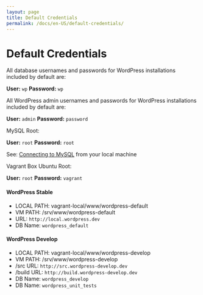 ```yaml
---
layout: page
title: Default Credentials
permalink: /docs/en-US/default-credentials/
---
```


# Default Credentials

All database usernames and passwords for WordPress installations included by default are:

__User:__ `wp`
__Password:__ `wp`

All WordPress admin usernames and passwords for WordPress installations included by default are:

__User:__ `admin`
__Password:__ `password`

MySQL Root:

__User:__ `root`
__Password:__ `root`

See: [Connecting to MySQL](https://github.com/varying-vagrant-vagrants/vvv/wiki/Connecting-to-MySQL) from your local machine

Vagrant Box Ubuntu Root:

__User:__ `root`
__Password:__ `vagrant`

#### WordPress Stable
* LOCAL PATH: vagrant-local/www/wordpress-default
* VM PATH: /srv/www/wordpress-default
* URL: `http://local.wordpress.dev`
* DB Name: `wordpress_default`

#### WordPress Develop
* LOCAL PATH: vagrant-local/www/wordpress-develop
* VM PATH: /srv/www/wordpress-develop
* /src URL: `http://src.wordpress-develop.dev`
* /build URL: `http://build.wordpress-develop.dev`
* DB Name: `wordpress_develop`
* DB Name: `wordpress_unit_tests`
